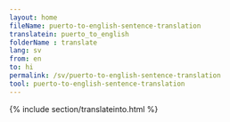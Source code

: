 ```yaml
---
layout: home
fileName: puerto-to-english-sentence-translation
translatein: puerto_to_english
folderName : translate
lang: sv
from: en
to: hi
permalink: /sv/puerto-to-english-sentence-translation
tool: puerto-to-english-sentence-translation
---
```

{% include section/translateinto.html %}